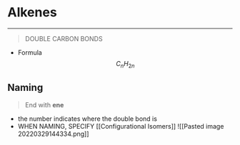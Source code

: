 # Alkenes
---
> DOUBLE CARBON BONDS
- Formula
$$C_nH_{2n}$$
## Naming
> End with **ene**
- the number indicates where the double bond is
- WHEN NAMING, SPECIFY [[Configurational Isomers]]
![[Pasted image 20220329144334.png]]
